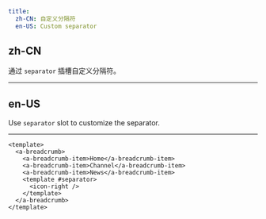 ```yaml
title:
  zh-CN: 自定义分隔符
  en-US: Custom separator
```

## zh-CN

通过 `separator` 插槽自定义分隔符。

---

## en-US

Use `separator` slot to customize the separator.

---

```vue
<template>
  <a-breadcrumb>
    <a-breadcrumb-item>Home</a-breadcrumb-item>
    <a-breadcrumb-item>Channel</a-breadcrumb-item>
    <a-breadcrumb-item>News</a-breadcrumb-item>
    <template #separator>
      <icon-right />
    </template>
  </a-breadcrumb>
</template>
```
